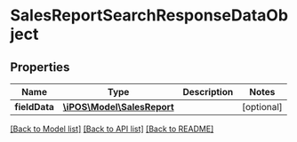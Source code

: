 # SalesReportSearchResponseDataObject

## Properties
Name | Type | Description | Notes
------------ | ------------- | ------------- | -------------
**fieldData** | [**\iPOS\Model\SalesReport**](SalesReport.md) |  | [optional] 

[[Back to Model list]](../README.md#documentation-for-models) [[Back to API list]](../README.md#documentation-for-api-endpoints) [[Back to README]](../README.md)


